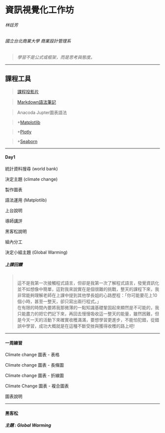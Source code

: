 # **資訊視覺化工作坊**
###### 林廷芳 
###### 國立台北商業大學 商業設計管理系

>*學習不是公式或框架，而是思考與態度。*

* * *

## 課程工具
>[課程投影片](https://docs.google.com/presentation/d/e/2PACX-1vSgTakQ4Iae3BoFL9GzDQyemJ3-TtN13R0G13UBskSSe-bHcONV5qfAngRBbgR4jkSgRpd_HHTpm3yq/pub?start=false&loop=false&delayms=3000&fbclid=IwAR0oFkRfrE4wai-kdP2vs83KLtpnimEMRdjjtf1OKd9zORGXgS5qxYvsvk4&slide=id.g4d3781d1a5_0_468)

>[Markdown語法筆記](http://westwind.logdown.com/posts/208283-markdown-notes)

>Anacoda Jupter圖表語法

> +[Matplotlib](https://matplotlib.org/index.html)  

> +[Plotly](https://plot.ly/python/)

> +[Seaborn](https://seaborn.pydata.org/)

***

#### Day1 

統計資料搜尋  (world bank)  

決定主題  (climate change)  

製作圖表  

語法運用  (Matplotlib)

上台說明  

導師講評  

黑客松說明  

組內分工  

決定小組主題  (Global Warming)

##### 上課回饋
> <br />這不是我第一次接觸程式語言，但卻是我第一次了解程式語言，發覺資訊化並不如想像中簡單，這對我來說實在是個很難的挑戰，整天的課程下來，我非常能夠理解老師在上課中提到其他學長姐的心路歷程：「你可能要花上10個小時，甚至一整天，卻只寫出兩行程式。」
> <br />在有限的時間內要將我那微薄的一點知識基礎鞏固起來顯然是不可能的，我只能盡力的把它們記下來，再回去慢慢吸收這一整天的能量，雖然困難，但是今天一天的活動下來確實收穫滿滿，要想學習更進步，不能怕犯錯，從錯誤中學習，成功大概就是在這種不斷受挫與獲得收穫的路上吧! 

***

#### 一周練習

Climate change 圖表 - 表格

Climate change 圖表 - 長條圖

Climate change 圖表 - 折線圖

Climate Change 圖表 - 複合圖表

圖表說明

***

#### 黑客松

##### *主題 : Global Warming*




